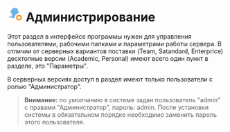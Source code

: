 # ![](../images/icons/admin_18/admin_default-01.svg) Администрирование

Этот раздел в интерфейсе программы нужен для управления пользователями, рабочими папками и параметрами работы сервера. В отличии от серверных вариантов поставки (Team, Satandard, Enterprice) десктопные версии (Academic, Personal) имеют всего один пункт в разделе, это "Параметры".

В серверных версиях доступ в раздел имеют только пользователи с ролью "Администратор".

> **Внимание:** по умолчанию в системе задан пользователь "admin" с правами "Администратор", пароль: admin.
После установки системы в обязательном порядке необходимо заменить пароль этого пользователя.